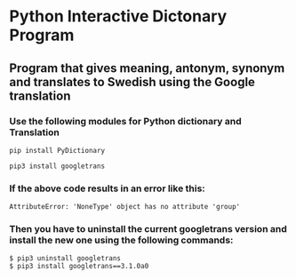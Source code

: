# Python Interactive Dictonary Program

## Program that gives meaning, antonym, synonym and translates to Swedish using the Google translation

### Use the following modules for Python dictionary and Translation
``` 
pip install PyDictionary
```

```
pip3 install googletrans
```

### If the above code results in an error like this:
```
AttributeError: 'NoneType' object has no attribute 'group'
```

### Then you have to uninstall the current googletrans version and install the new one using the following commands:
```
$ pip3 uninstall googletrans
$ pip3 install googletrans==3.1.0a0
```
